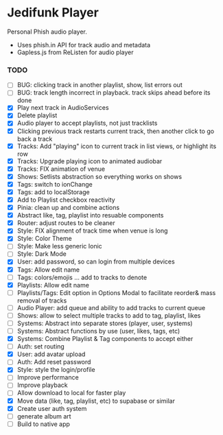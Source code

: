# Jedifunk Player

Personal Phish audio player.
- Uses phish.in API for track audio and metadata
- Gapless.js from ReListen for audio player

### TODO
- [ ] BUG: clicking track in another playlist, show, list errors out
- [ ] BUG: track length incorrect in playback. track skips ahead before its done
- [x] Play next track in AudioServices
- [x] Delete playlist
- [x] Audio player to accept playlists, not just tracklists
- [x] Clicking previous track restarts current track, then another click to go back a track
- [x] Tracks: Add "playing" icon to current track in list views, or highlight its row
- [x] Tracks: Upgrade playing icon to animated audiobar
- [x] Tracks: FIX animation of venue
- [x] Shows: Setlists abstraction so everything works on shows
- [x] Tags: switch to ionChange
- [x] Tags: add to localStorage
- [x] Add to Playlist checkbox reactivity
- [x] Pinia: clean up and combine actions
- [x] Abstract like, tag, playlist into resuable components
- [x] Router: adjust routes to be cleaner
- [x] Style: FIX alignment of track time when venue is long
- [x] Style: Color Theme
- [ ] Style: Make less generic Ionic
- [ ] Style: Dark Mode
- [x] User: add password, so can login from multiple devices
- [x] Tags: Allow edit name
- [ ] Tags: colors/emojis ... add to tracks to denote
- [x] Playlists: Allow edit name
- [ ] Playlists/Tags: Edit option in Options Modal to facilitate reorder& mass removal of tracks
- [ ] Audio Player: add queue and ability to add tracks to current queue
- [ ] Shows: allow to select multiple tracks to add to tag, playlist, likes
- [ ] Systems: Abstract into separate stores (player, user, systems)
- [ ] Systems: Abstract functions by use (user, likes, tags, etc)
- [x] Systems: Combine Playlist & Tag components to accept either
- [ ] Auth: set routing
- [x] User: add avatar upload
- [ ] Auth: Add reset password
- [x] Style: style the login/profile
- [ ] Improve performance
- [ ] Improve playback
- [ ] Allow download to local for faster play
- [x] Move data (like, tag, playlist, etc) to supabase or similar
- [x] Create user auth system
- [ ] generate album art
- [ ] Build to native app
